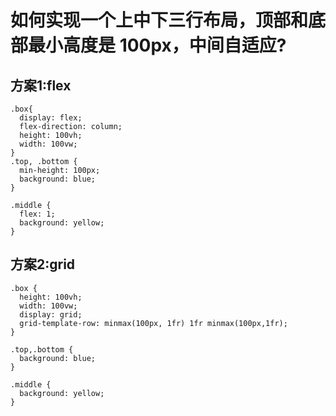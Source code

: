 # 如何实现一个上中下三行布局，顶部和底部最小高度是 100px，中间自适应?

## 方案1:flex
```
.box{
  display: flex;
  flex-direction: column;
  height: 100vh;
  width: 100vw;
}
.top, .bottom {
  min-height: 100px;
  background: blue;
}

.middle {
  flex: 1;
  background: yellow;
}
```

## 方案2:grid
```
.box {
  height: 100vh;
  width: 100vw;
  display: grid;
  grid-template-row: minmax(100px, 1fr) 1fr minmax(100px,1fr);
}

.top,.bottom {
  background: blue;
}

.middle {
  background: yellow;
}
```
